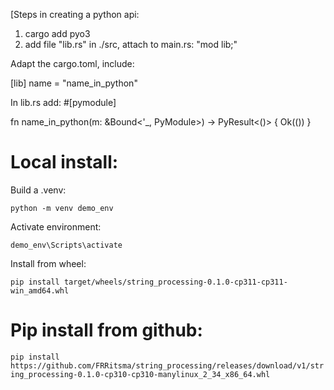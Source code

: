 [Steps in creating a python api:

1. cargo add pyo3
2. add  file "lib.rs" in ./src, attach to main.rs: "mod lib;"

Adapt the cargo.toml, include:

[lib]
name = "name_in_python"

In lib.rs add:
#[pymodule]

fn name_in_python(m: &Bound<'_, PyModule>) -> PyResult<()> {
    Ok(())
}


# Local install:
Build a .venv:

`python -m venv demo_env`

Activate environment:

`demo_env\Scripts\activate`

Install from wheel:

`pip install target/wheels/string_processing-0.1.0-cp311-cp311-win_amd64.whl`

# Pip install from github:

`pip install https://github.com/FRRitsma/string_processing/releases/download/v1/string_processing-0.1.0-cp310-cp310-manylinux_2_34_x86_64.whl`